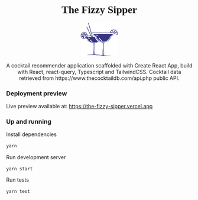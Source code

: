 
<div align="center">
  <h1 style="font-family: cursive;">The Fizzy Sipper</h1>
  <img width="100" src="public/cocktail.png" alt="The fizzy sipper cocktail" />
  <p> 
    A cocktail recommender application scaffolded with Create React App, build with React, react-query, Typescript and TailwindCSS.
    Cocktail data retrieved from https://www.thecocktaildb.com/api.php public API.
  </p>
</div>


### Deployment preview
Live preview available at:
https://the-fizzy-sipper.vercel.app

### Up and running

Install dependencies
```bash
yarn
```
Run development server
```
yarn start
```
Run tests
```
yarn test
```
